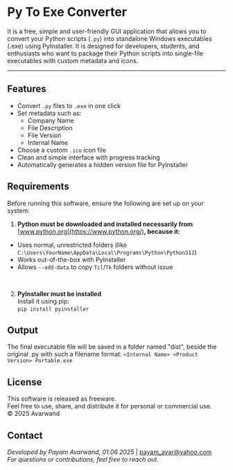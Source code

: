 # Py To Exe Converter
It is a free, simple and user-friendly GUI application that allows you to convert your Python scripts (`.py`) into
standalone Windows executables (.exe) using PyInstaller. It is designed for developers, students, and
enthusiasts who want to package their Python scripts into single-file executables with custom metadata and icons.

---


## Features

- Convert `.py` files to `.exe` in one click
- Set metadata such as:
  - Company Name
  - File Description
  - File Version
  - Internal Name
- Choose a custom `.ico` icon file
- Clean and simple interface with progress tracking
- Automatically generates a hidden version file for PyInstaller



## Requirements

Before running this software, ensure the following are set up on your system:

1. **Python must be downloaded and installed necessarily from** [www.python.org](https://www.python.org/)**, because it:**
  - Uses normal, unrestricted folders (like `C:\Users\YourName\AppData\Local\Programs\Python\Python312`)
  - Works out-of-the-box with PyInstaller
  - Allows `--add-data` to copy `Tcl`/`Tk` folders without issue
<br>

2. **PyInstaller must be installed**  
   Install it using pip:  
   `pip install pyinstaller`




## Output

The final executable file will be saved in a folder named "dist", beside the original .py with such a filename format:
`<Internal Name> <Product Version> Portable.exe`


## License

This software is released as freeware. <br>
Feel free to use, share, and distribute it for personal or commercial use. <br>
© 2025 Avarwand


## Contact

_Developed by Payam Avarwand,	01.06.2025_ | payam_avar@yahoo.com <br>
_For questions or contributions, feel free to reach out._